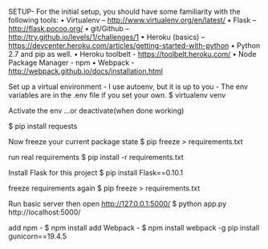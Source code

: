 SETUP- For the initial setup, you should have some familiarity with the following tools: 
• Virtualenv – http://www.virtualenv.org/en/latest/ 
• Flask – http://flask.pocoo.org/ 
• git/Github – http://try.github.io/levels/1/challenges/1 
• Heroku (basics) – https://devcenter.heroku.com/articles/getting-started-with-python 
• Python 2.7 and pip as well. • Heroku toolbelt - https://toolbelt.heroku.com/ 
• Node Package Manager - npm • Webpack - http://webpack.github.io/docs/installation.html

Set up a virtual environment - I use autoenv, but it is up to you - 
The env variables are in the .env file if you set your own. 
$ virtualenv venv

Activate the env …or deactivate(when done working) 

$ pip install requests

Now freeze your current package state 
$ pip freeze > requirements.txt

run real requirements 
$ pip install -r requirements.txt

Install Flask for this project 
$ pip install Flask==0.10.1

freeze requirements again 
$ pip freeze > requirements.txt

Run basic server then open http://127.0.0.1:5000/ 
$ python app.py http://localhost:5000/

add npm - $ npm install
add Webpack - $ npm install webpack -g
pip install gunicorn==19.4.5

